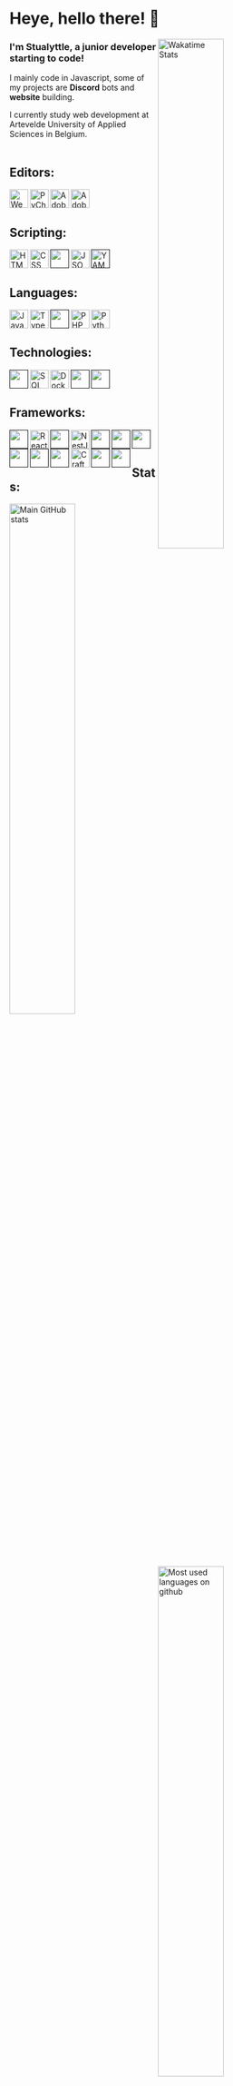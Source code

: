 # Heye, hello there! 👋

<a target="_blank" href="https://wakatime.com/Stualyttle"><img align="right" width="48%" src="https://github-readme-stats-git-masterrstaa-rickstaa.vercel.app/api/wakatime?username=Stualyttle&layout=compact&bg_color=1d1f21&text_color=c9cacc" alt="Wakatime Stats"></a>
### I'm Stualyttle, a junior developer starting to code!
I mainly code in Javascript, some of my projects are **Discord** bots and **website** building.

I currently study web development at Artevelde University of Applied Sciences in Belgium.
<br> 
<br> 

## Editors:
<a target="_blank" href="https://www.jetbrains.com/webstorm/"><img align="left" alt="Webstorm" height="33px" src="https://mirror.lyttle.it/icons/webstorm.svg"></a>
<a target="_blank" href="https://www.jetbrains.com/pycharm/"><img align="left" alt="PyCharm" height="33px" src="https://mirror.lyttle.it/icons/pycharm.svg"></a>
<a target="_blank" href="https://www.adobe.com/products/xd.html"><img align="left" alt="Adobe XD" height="33px" src="https://mirror.lyttle.it/icons/adobe-xd.svg"></a>
<a target="_blank" href="https://www.adobe.com/products/photoshop.html"><img align="left" alt="Adobe Photoshop" height="33px" src="https://mirror.lyttle.it/icons/photoshop.svg"></a> 

<br> 
<br> 

## Scripting:
<a target="_blank" href="https://html.spec.whatwg.org/"><img align="left" alt="HTML" height="33px" src="https://mirror.lyttle.it/icons/html-5.svg"></a>
<a target="_blank" href="https://www.w3.org/TR/CSS/#css"><img align="left" alt="CSS" height="33px" src="https://mirror.lyttle.it/icons/css.svg"></a>
<a target="_blank" href=""><img align="left" alt="" height="33px" src="https://mirror.lyttle.it/icons/sass.svg"></a>
<a target="_blank" href="https://www.json.org/json-en.html"><img align="left" alt="JSON" height="33px" src="https://mirror.lyttle.it/icons/json.svg"></a>
<a target="_blank" href=""><img align="left" alt="YAML" height="33px" src="https://mirror.lyttle.it/icons/yaml.svg"></a>

<br> 
<br> 

## Languages:
<a target="_blank" href="https://www.ecma-international.org/publications-and-standards/standards/"><img align="left" alt="JavaScript" height="33px" src="https://mirror.lyttle.it/icons/javascript.svg"></a>
<a target="_blank" href="https://www.typescriptlang.org/"><img align="left" alt="TypeScript" height="33px" src="https://mirror.lyttle.it/icons/typescript.svg"></a>
<a target="_blank" href=""><img align="left" alt="" height="33px" src="https://mirror.lyttle.it/icons/nodejs.svg"></a>
<a target="_blank" href="https://www.php.net/"><img align="left" alt="PHP" height="33px" src="https://mirror.lyttle.it/icons/php.svg"></a>
<a target="_blank" href="https://www.python.org/"><img align="left" alt="Python" height="33px" src="https://mirror.lyttle.it/icons/python.svg"></a>

[//]: # (<a target="_blank" href=""><img align="left" alt="" height="33px" src="https://mirror.lyttle.it/icons/c.svg"></a>)

[//]: # (<a target="_blank" href=""><img align="left" alt="" height="33px" src="https://mirror.lyttle.it/icons/c-plusplus.svg"></a>)

[//]: # (<a target="_blank" href=""><img align="left" alt="" height="33px" src="https://mirror.lyttle.it/icons/csharp.svg"></a>)

[//]: # (<a target="_blank" href=""><img align="left" alt="" height="33px" src="https://mirror.lyttle.it/icons/java.svg"></a>)


<br>
<br> 

## Technologies:
<a target="_blank" href=""><img align="left" alt="" height="33px" src="https://mirror.lyttle.it/icons/git.svg"></a>
<a target="_blank" href="https://www.iso.org/standard/63555.html"><img align="left" alt="SQL" height="33px" src="https://mirror.lyttle.it/icons/sql.svg"></a>
<a target="_blank" href="https://www.docker.com/"><img align="left" alt="Docker" height="33px" src="https://mirror.lyttle.it/icons/docker.svg"></a>
<a target="_blank" href=""><img align="left" alt="" height="33px" src="https://mirror.lyttle.it/icons/postman.svg"></a>
<a target="_blank" href=""><img align="left" alt="" height="33px" src="https://mirror.lyttle.it/icons/mysql.svg"></a>

<br> 
<br> 

## Frameworks:
<a target="_blank" href=""><img align="left" alt="" height="33px" src="https://mirror.lyttle.it/icons/jest.svg"></a>
<a target="_blank" href="https://reactjs.org/"><img align="left" alt="React" height="33px" src="https://mirror.lyttle.it/icons/react.svg"></a>
<a target="_blank" href=""><img align="left" alt="" height="33px" src="https://mirror.lyttle.it/icons/react-router.svg"></a>
<a target="_blank" href="https://reactjs.org/"><img align="left" alt="NestJS" height="33px" src="https://mirror.lyttle.it/icons/nestjs.svg"></a>
<a target="_blank" href=""><img align="left" alt="" height="33px" src="https://mirror.lyttle.it/icons/svelte.svg"></a>
<a target="_blank" href=""><img align="left" alt="" height="33px" src="https://mirror.lyttle.it/icons/express.svg"></a>
<a target="_blank" href=""><img align="left" alt="" height="33px" src="https://mirror.lyttle.it/icons/next-js.svg"></a>
<a target="_blank" href=""><img align="left" alt="" height="33px" src="https://mirror.lyttle.it/icons/vitejs.svg"></a>
<a target="_blank" href=""><img align="left" alt="" height="33px" src="https://mirror.lyttle.it/icons/formik.svg"></a>
<a target="_blank" href=""><img align="left" alt="" height="33px" src="https://mirror.lyttle.it/icons/typeorm.svg"></a>
<a target="_blank" href="https://reactjs.org/"><img align="left" alt="CraftCms" height="33px" src="https://mirror.lyttle.it/icons/craftcms.svg"></a>
<a target="_blank" href=""><img align="left" alt="" height="33px" src="https://mirror.lyttle.it/icons/handlebars.svg"></a>
<a target="_blank" href=""><img align="left" alt="" height="33px" src="https://mirror.lyttle.it/icons/discord.svg"></a>

[//]: # (<a target="_blank" href=""><img align="left" alt="" height="33px" src="https://mirror.lyttle.it/icons/dotnet.svg"></a>)

[//]: # (<a target="_blank" href=""><img align="left" alt="" height="33px" src="https://mirror.lyttle.it/icons/angular.svg"></a>)

<br>
<br>



## Stats:
<a target="_blank" href="https://www.stualyttle.com">
  <img width="48%" src="https://github-readme-stats-git-masterrstaa-rickstaa.vercel.app/api?username=kiliandebock&bg_color=1d1f21&text_color=c9cacc&show_icons=true" alt="Main GitHub stats">
  <img align="right" width="48%" src="https://github-readme-stats-git-masterrstaa-rickstaa.vercel.app/api/top-langs/?username=kiliandebock&layout=compact&bg_color=1d1f21&text_color=c9cacc" alt="Most used languages on github">
</a>
